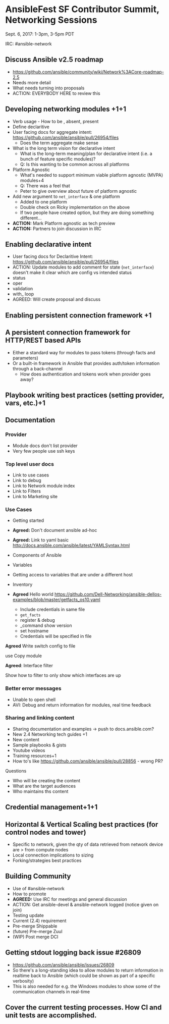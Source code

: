 # AnsibleFest SF Contributor Summit, Networking Sessions

Sept. 6, 2017: 1-3pm, 3-5pm PDT

IRC: #ansible-network

## Discuss Ansible v2.5 roadmap

* https://github.com/ansible/community/wiki/Network%3ACore-roadmap-2.5
* Needs more detail
* What needs turning into proposals
* ACTION: EVERYBODY HERE to review this

## Developing networking modules +1+1

* Verb usage - How to be , absent, present
* Define declaritive
* User facing docs for aggregate intent: https://github.com/ansible/ansible/pull/26954/files
  * Does the term aggregate make sense
* What is the long term vision for declarative intent
  * What is the long-term meaning/plan for declarative intent (i.e. a bunch of feature specific modules)?
  * Q: Is this wanting to be common across all platforms
* Platform Agnostic
  * What's needed to support minimum viable platform agnostic (MVPA) modules+4
  * Q: There was a feel that
  * Peter to give overview about future of platform agnostic
* Add new argument to `net_interface` & one platform
  * Added to one platform
  * Double check on Ricky implementation on the above
  * If two people have created option, but they are doing something different...
* **ACTION:** Mark Platform agnostic as tech preview
* **ACTION:** Partners to join discussion in IRC

## Enabling declarative intent

* User facing docs for Declaritive Intent: https://github.com/ansible/ansible/pull/26954/files
* ACTION: Update modules to add comment for state (`net_interface`) doesn't make it clear which are config vs intended status
* status
* oper
* validation
* with_ loop
* AGREED: Will create proposal and discuss

## Enabling persistent connection framework +1

## A persistent connection framework for HTTP/REST based APIs

* Either a standard way for modules to pass tokens (through facts and parameters)
* Or a built-in framework in Ansible that provides auth/token information through a back-channel
  * How does authentication and tokens work when provider goes away?

## Playbook writing best practices (setting provider, vars, etc.)+1

## Documentation

### Provider

* Module docs don't list provider
* Very few people use ssh keys

### Top level user docs

* Link to use cases
* Link to debug
* Link to Network module index
* Link to Filters
* Link to Marketing site

### Use Cases

* Getting started
* **Agreed:** Don't document ansible ad-hoc
* **Agreed:** Link to yaml basic http://docs.ansible.com/ansible/latest/YAMLSyntax.html
* Components of Ansible
* Variables
* Getting access to variables that are under a different host
* Inventory
* **Agreed** Hello world https://github.com/Dell-Networking/ansible-dellos-examples/blob/master/getfacts_os10.yaml

  * Include credentials in same file
  * `get_facts`
  * register & debug
  * _command show version
  * set hostname
  * Credentials will be specified in file

**Agreed** Write switch config to file

use Copy module

**Agreed**: Interface filter

Show how to filter to only show which interfaces are up

### Better error messages

* Unable to open shell
* AVI: Debug and return information for modules, real time feedback

### Sharing and linking content

* Sharing documentation and examples -> push to docs.ansible.com?
* New 2.4 Networking tech guides +1
* New content
* Sample playbooks & gists
* Youtube videos
* Training resources+1
* How to's like https://github.com/ansible/ansible/pull/28856 - wrong PR?

Questions

* Who will be creating the content
* What are the target audiences
* Who maintains ths content

## Credential management+1+1

## Horizontal & Vertical Scaling best practices (for control nodes and tower)

* Specific to network, given the qty of data retrieved from network device are > from compute nodes
* Local connection implications to sizing
* Forking/strategies best practices

## Building Community

* Use of #ansible-network
* How to promote
* **AGREED:** Use IRC for meetings and general discussion
* ACTION: Get ansible-devel & ansible-network logged (notice given on join)
* Testing update
* Current (2.4) requirement
* Pre-merge Shippable
* (future) Pre-merge Zuul
* (WIP) Post merge DCI

## Getting stdout logging back issue #26809

* https://github.com/ansible/ansible/issues/26809
* So there's a long-standing idea to allow modules to return information in realtime back to Ansible (which could be shown as part of a specific verbosity)
* This is also needed for e.g. the Windows modules to show some of the communication channels in real-time

## Cover the current testing processes. How CI and unit tests are accomplished.

